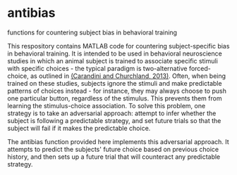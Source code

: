 # antibias
functions for countering subject bias in behavioral training

This respository contains MATLAB code for countering subject-specific bias in behavioral training. It is intended to be used in behavioral neuroscience studies in which an animal subject is trained to associate specific stimuli with specific choices - the typical paradigm is two-alternative forced-choice, as outlined in [(Carandini and Churchland, 2013)](https://www.ncbi.nlm.nih.gov/pmc/articles/PMC4105200/). Often, when being trained on these studies, subjects ignore the stimuli and make predictable patterns of choices instead - for instance, they may always choose to push one particular button, regardless of the stimulus. This prevents them from learning the stimulus-choice association. To solve this problem, one strategy is to take an adversarial approach: attempt to infer whether the subject is following a predictable strategy, and set future trials so that the subject will fail if it makes the predictable choice.

The antibias function provided here implements this adversarial approach. It attempts to predict the subjects' future choice based on previous choice history, and then sets up a future trial that will counteract any predictable strategy.
